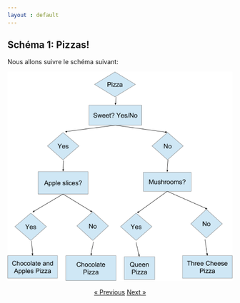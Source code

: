 ```yaml
---
layout : default
---
```


## Schéma 1: Pizzas!

Nous allons suivre le schéma suivant: 

![image](assets/images/Schema-pizza.png)




<div style = "text-align:center" markdown="1">
<a href="En-francais3.html" class="previous">&laquo; Previous</a>
<a href="En-francais5.html" class="next">Next &raquo;</a>
</div>

